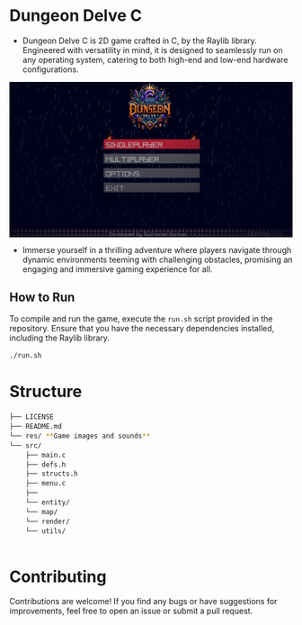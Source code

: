 # Dungeon Delve C

- Dungeon Delve C is 2D game crafted in C, by the Raylib library. Engineered with versatility in mind, it is designed to seamlessly run on any operating system, catering to both high-end and low-end hardware configurations. 

<img src="res/readme/game.png" alt="Window" align="center">

- Immerse yourself in a thrilling adventure where players navigate through dynamic environments teeming with challenging obstacles, promising an engaging and immersive gaming experience for all.

## How to Run

To compile and run the game, execute the `run.sh` script provided in the repository. Ensure that you have the necessary dependencies installed, including the Raylib library.

```bash
./run.sh
```

# Structure

```sh
├── LICENSE
├── README.md
└── res/ **Game images and sounds**
└── src/
    ├── main.c                  
    ├── defs.h                  
    ├── structs.h
    ├── menu.c
    ├── 
    └── entity/
    └── map/
    └── render/
    └── utils/
    
```

# Contributing

Contributions are welcome! If you find any bugs or have suggestions for improvements, feel free to open an issue or submit a pull request.
